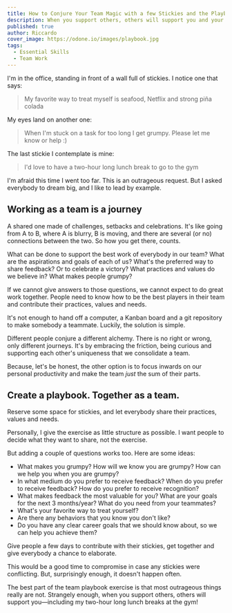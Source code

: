 ```yaml
---
title: How to Conjure Your Team Magic with a few Stickies and the Playbook Exercise
description: When you support others, others will support you and your outrageous wishes.
published: true
author: Riccardo
cover_image: https://odone.io/images/playbook.jpg
tags:
  - Essential Skills
  - Team Work
---
```


I'm in the office, standing in front of a wall full of stickies. I notice one that says:

> My favorite way to treat myself is seafood, Netflix and strong piña colada

My eyes land on another one:

> When I'm stuck on a task for too long I get grumpy. Please let me know or help :)

The last stickie I contemplate is mine:

> I'd love to have a two-hour long lunch break to go to the gym

I'm afraid this time I went too far. This is an outrageous request. But I asked everybody to dream big, and I like to lead by example.

## Working as a team is a journey

A shared one made of challenges, setbacks and celebrations. It's like going from A to B, where A is blurry, B is moving, and there are several (or no) connections between the two. So how you get there, counts.

What can be done to support the best work of everybody in our team? What are the aspirations and goals of each of us? What's the preferred way to share feedback? Or to celebrate a victory? What practices and values do we believe in? What makes people grumpy?

If we cannot give answers to those questions, we cannot expect to do great work together. People need to know how to be the best players in their team and contribute their practices, values and needs.

It's not enough to hand off a computer, a Kanban board and a git repository to make somebody a teammate. Luckily, the solution is simple.

Different people conjure a different alchemy. There is no right or wrong, only different journeys. It's by embracing the friction, being curious and supporting each other's uniqueness that we consolidate a team.

Because, let's be honest, the other option is to focus inwards on our personal productivity and make the team *just* the sum of their parts.

## Create a playbook. Together as a team.

Reserve some space for stickies, and let everybody share their practices, values and needs.

Personally, I give the exercise as little structure as possible. I want people to decide what they want to share, not the exercise.

But adding a couple of questions works too. Here are some ideas:

- What makes you grumpy? How will we know you are grumpy? How can we help you when you are grumpy?
- In what medium do you prefer to receive feedback? When do you prefer to receive feedback? How do you prefer to receive recognition?
- What makes feedback the most valuable for you? What are your goals for the next 3 months/year? What do you need from your teammates?
- What's your favorite way to treat yourself?
- Are there any behaviors that you know you don't like?
- Do you have any clear career goals that we should know about, so we can help you achieve them?

Give people a few days to contribute with their stickies, get together and give everybody a chance to elaborate.

This would be a good time to compromise in case any stickies were conflicting. But, surprisingly enough, it doesn't happen often.

The best part of the team playbook exercise is that most outrageous things really are not. Strangely enough, when you support others, others will support you—including my two-hour long lunch breaks at the gym!
